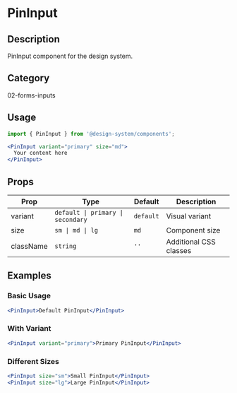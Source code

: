# PinInput

## Description
PinInput component for the design system.

## Category
02-forms-inputs

## Usage

```jsx
import { PinInput } from '@design-system/components';

<PinInput variant="primary" size="md">
  Your content here
</PinInput>
```

## Props

| Prop | Type | Default | Description |
|------|------|---------|-------------|
| variant | `default \| primary \| secondary` | `default` | Visual variant |
| size | `sm \| md \| lg` | `md` | Component size |
| className | `string` | `''` | Additional CSS classes |

## Examples

### Basic Usage
```jsx
<PinInput>Default PinInput</PinInput>
```

### With Variant
```jsx
<PinInput variant="primary">Primary PinInput</PinInput>
```

### Different Sizes
```jsx
<PinInput size="sm">Small PinInput</PinInput>
<PinInput size="lg">Large PinInput</PinInput>
```
